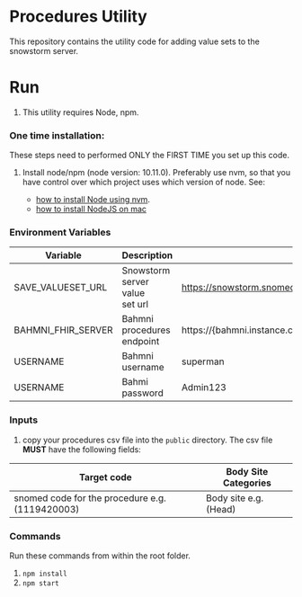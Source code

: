 # Procedures Utility

This repository contains the utility code for adding value sets to the snowstorm server.

# Run

1. This utility requires Node, npm.

### One time installation:

These steps need to performed ONLY the FIRST TIME you set up this code.

1. Install node/npm (node version: 10.11.0). Preferably use nvm, so that you have control over which project uses which version of node. See:

   * [how to install Node using nvm](https://github.com/nvm-sh/nvm).
   * [how to install NodeJS on mac](https://www.newline.co/@Adele/how-to-install-nodejs-and-npm-on-macos--22782681)

### Environment Variables

| Variable           | Description                     | Example                                                                       |
| ------------------ | ------------------------------- | ----------------------------------------------------------------------------- |
| SAVE_VALUESET_URL  | Snowstorm server value set url | https://snowstorm.snomed.mybahmni.in/fhir/ValueSet                            |
| BAHMNI_FHIR_SERVER | Bahmni procedures endpoint      | https://{bahmni.instance.com}/openmrs/ws/rest/v1/terminologyServices/valueSet |
| USERNAME           | Bahmni username                 | superman                                                                      |
| USERNAME           | Bahmi password                  | Admin123                                                                      |

### Inputs

1. copy your procedures csv file into the `public` directory. The csv file **MUST** have the following fields:

| Target code                                     | Body Site Categories   |
| ----------------------------------------------- | ---------------------- |
| snomed code for the procedure e.g. (1119420003) | Body site e.g. (Head) |

### Commands

Run these commands from within the root folder.

1. `npm install`
2. `npm start`
